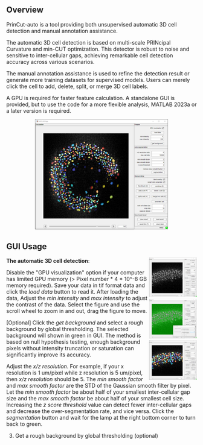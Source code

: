 ## Overview
PrinCut-auto is a tool providing both unsupervised automatic 3D cell detection and manual annotation assistance. 

The automatic 3D cell detection is based on multi-scale PRINcipal Curvature and min-CUT optimization. This detector is robust to noise and sensitive to inter-cellular gaps, achieving remarkable cell detection accuracy across various scenarios.

The manual annotation assistance is used to refine the detection result or generate more training datasets for supervised models. Users can merely click the cell to add, delete, split, or merge 3D cell labels.

A GPU is required for faster feature calculation. A standalone GUI is provided, but to use the code for a more flexible analysis, MATLAB 2023a or a later version is required.



<p align="center">
 <img src="./figure/GUI.png" width="70%">
</p>

## GUI Usage
**The automatic 3D cell detection**: 
<img src="./figure/GUIworkflow.png" width="25%" align="right">

Disable the "GPU visualization" option if your computer has limited GPU memory (> Pixel number * 4 * 10^-8 GB memory required).  Save your data in tif format data and click the *load data* button to read it. After loading the data, Adjust the *min intensity* and *max intensity* to adjust the contrast of the data. Select the figure and use the scroll wheel to zoom in and out, drag the figure to move.

[Optional] Click the *get background* and select a rough background by global thresholding. The selected background will shown in green in GUI. The method is based on null hypothesis testing, enough background pixels without intensity truncation or saturation can significantly improve its accuracy.

Adjust the *x/z resolution*. For example, if your x resolution is 1 um/pixel while z resolution is 5 um/pixel, then *x/z resolution* should be 5. The *min smooth factor* and *max smooth factor* are the STD of the Gaussian smooth filter by pixel. Let the *min smooth factor* be about half of your smallest inter-cellular gap size and the *max smooth factor* be about half of your smallest cell size. Increasing the *z score threshold* value can detect fewer inter-cellular gaps and decrease the over-segmentation rate, and vice versa. Click the *segmentation* button and wait for the lamp at the right bottom corner to turn back to green.

  
3. Get a rough background by global thresholding (optional)

